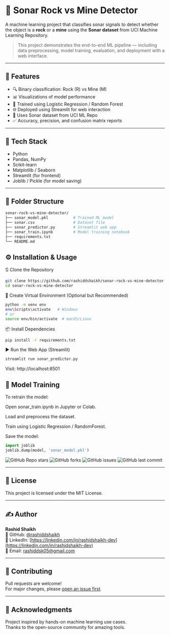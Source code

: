 # 🌊 Sonar Rock vs Mine Detector

A machine learning project that classifies sonar signals to detect whether the object is a **rock** or a **mine** using the **Sonar dataset** from UCI Machine Learning Repository.

> This project demonstrates the end-to-end ML pipeline — including data preprocessing, model training, evaluation, and deployment with a web interface.

---

## 🚀 Features

- 🔍 Binary classification: Rock (R) vs Mine (M)
- 📊 Visualizations of model performance
- 🧠 Trained using Logistic Regression / Random Forest
- 🌐 Deployed using Streamlit for web interaction
- 📁 Uses Sonar dataset from UCI ML Repo
- ✅ Accuracy, precision, and confusion matrix reports

---

## 🧰 Tech Stack

- Python
- Pandas, NumPy
- Scikit-learn
- Matplotlib / Seaborn
- Streamlit (for frontend)
- Joblib / Pickle (for model saving)

---

## 📁 Folder Structure

```bash
sonar-rock-vs-mine-detector/
├── sonar_model.pkl           # Trained ML model
├── sonar.csv                 # Dataset file
├── sonar_predictor.py        # Streamlit web app
├── sonar_train.ipynb         # Model training notebook
├── requirements.txt
└── README.md
```

## ⚙️ Installation & Usage
🔃 Clone the Repository
```bash
git clone https://github.com/rashiddshaikh/sonar-rock-vs-mine-detector.git
cd sonar-rock-vs-mine-detector
```
🐍 Create Virtual Environment (Optional but Recommended)
```bash
python -m venv env
env\Scripts\activate   # Windows
# or
source env/bin/activate  # macOS/Linux
```
📦 Install Dependencies
```bash
pip install -r requirements.txt
```
▶️ Run the Web App (Streamlit)
```bash
streamlit run sonar_predictor.py
```
Visit: http://localhost:8501


## 🧠 Model Training
To retrain the model:

Open sonar_train.ipynb in Jupyter or Colab.

Load and preprocess the dataset.

Train using Logistic Regression / RandomForest.

Save the model:

```python
import joblib
joblib.dump(model, 'sonar_model.pkl')
```
![GitHub Repo stars](https://img.shields.io/github/stars/rashiddshaikh/sonar-rock-vs-mine-detector)
![GitHub forks](https://img.shields.io/github/forks/rashiddshaikh/sonar-rock-vs-mine-detector)
![GitHub issues](https://img.shields.io/github/issues/rashiddshaikh/sonar-rock-vs-mine-detector)
![GitHub last commit](https://img.shields.io/github/last-commit/rashiddshaikh/sonar-rock-vs-mine-detector)

---

## 📄 License  
This project is licensed under the MIT License.

---

## ✍️ Author  
**Rashid Shaikh**  
🔗 GitHub: [@rashiddshaikh](https://github.com/rashiddshaikh)  
🔗 LinkedIn: [https://linkedin.com/in/rashidshaikh-dev](https://linkedin.com/in/rashidshaikh-dev)  
📧 Email: [rashiddsk05@gmail.com](mailto:rashiddsk05@gmail.com)

---

## 🌟 Contributing  
Pull requests are welcome!  
For major changes, please [open an issue first](https://github.com/rashiddshaikh/sonar-rock-vs-mine-detector/issues).

---

## 🙏 Acknowledgments  
Project inspired by hands-on machine learning use cases.  
Thanks to the open-source community for amazing tools.

